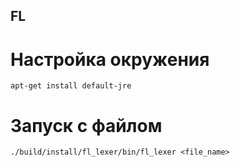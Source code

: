 ## FL

# Настройка окружения
```
apt-get install default-jre
```

# Запуск с файлом
```
./build/install/fl_lexer/bin/fl_lexer <file_name>
```
